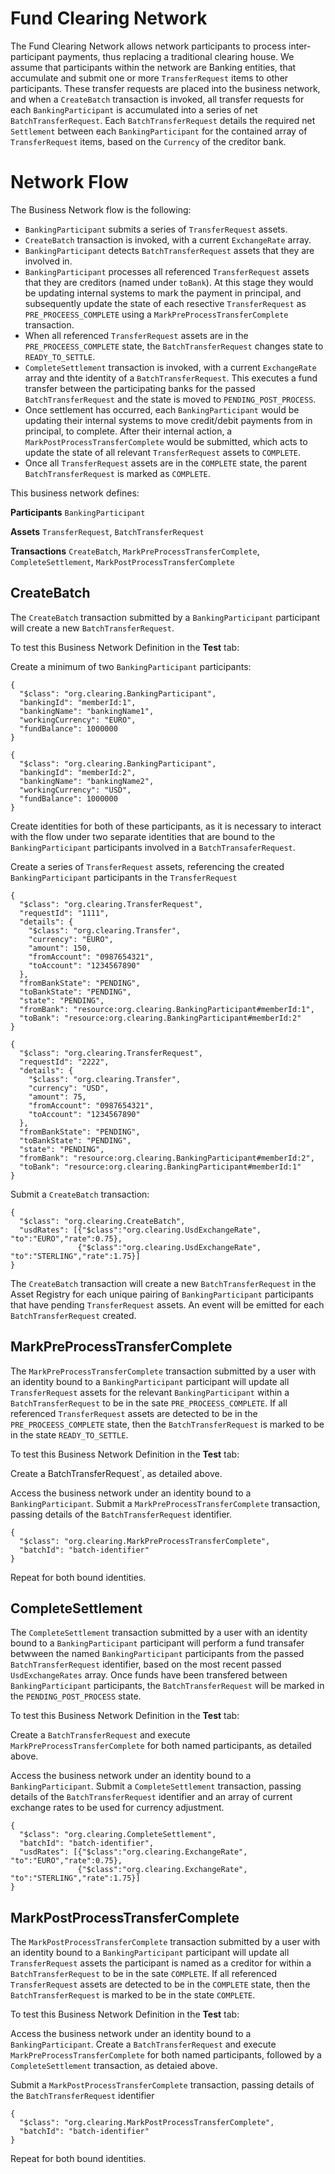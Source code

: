 # Fund Clearing Network

The Fund Clearing Network allows network participants to process inter-participant payments, thus replacing a traditional clearing house. We assume that participants within the network are Banking entities, that accumulate and submit one or more `TransferRequest` items to other participants. These transfer requests are placed into the business network, and when a `CreateBatch` transaction is invoked, all transfer requests for each `BankingParticipant` is accumulated into a series of net `BatchTransferRequest`. Each `BatchTransferRequest` details the required net `Settlement` between each `BankingParticipant` for the contained array of `TransferRequest` items, based on the `Currency` of the creditor bank.

# Network Flow
The Business Network flow is the following:
  - `BankingParticipant` submits a series of `TransferRequest` assets.
  - `CreateBatch` transaction is invoked, with a current `ExchangeRate` array.
  - `BankingParticipant` detects `BatchTransferRequest` assets that they are involved in.
  - `BankingParticipant` processes all referenced `TransferRequest` assets that they are creditors (named under `toBank`). At this stage they would be updating internal systems to mark the payment in principal, and subsequently update the state of each resective `TransferRequest` as `PRE_PROCEESS_COMPLETE` using a `MarkPreProcessTransferComplete` transaction.
  -  When all referenced `TransferRequest` assets are in the `PRE_PROCEESS_COMPLETE` state, the `BatchTransferRequest` changes state to `READY_TO_SETTLE`.
  - `CompleteSettlement` transaction is invoked, with a current `ExchangeRate` array and thte identity of a `BatchTransferRequest`. This executes a fund transfer between the participating banks for the passed `BatchTransferRequest` and the state is moved to `PENDING_POST_PROCESS`.
  - Once settlement has occurred, each `BankingParticipant` would be updating their internal systems to move credit/debit payments from in principal, to complete. After their internal action, a `MarkPostProcessTransferComplete` would be submitted, which acts to update the state of all relevant `TransferRequest` assets to `COMPLETE`.
  - Once all `TransferRequest` assets are in the `COMPLETE` state, the parent `BatchTransferRequest` is marked as `COMPLETE`.

This business network defines:

**Participants**
`BankingParticipant`

**Assets**
`TransferRequest`, `BatchTransferRequest`

**Transactions**
`CreateBatch`, `MarkPreProcessTransferComplete`, `CompleteSettlement`, `MarkPostProcessTransferComplete`

## CreateBatch
The `CreateBatch` transaction submitted by a `BankingParticipant` participant will create a new `BatchTransferRequest`.

To test this Business Network Definition in the **Test** tab:

Create a minimum of two `BankingParticipant` participants:

```
{
  "$class": "org.clearing.BankingParticipant",
  "bankingId": "memberId:1",
  "bankingName": "bankingName1",
  "workingCurrency": "EURO",
  "fundBalance": 1000000
}
```

```
{
  "$class": "org.clearing.BankingParticipant",
  "bankingId": "memberId:2",
  "bankingName": "bankingName2",
  "workingCurrency": "USD",
  "fundBalance": 1000000
}
```

Create identities for both of these participants, as it is necessary to interact with the flow under two separate identities that are bound to the `BankingParticipant` participants involved in a `BatchTransaferRequest`.

Create a series of `TransferRequest` assets, referencing the created `BankingParticipant` participants in the `TransferRequest`

```
{
  "$class": "org.clearing.TransferRequest",
  "requestId": "1111",
  "details": {
    "$class": "org.clearing.Transfer",
    "currency": "EURO",
    "amount": 150,
    "fromAccount": "0987654321",
    "toAccount": "1234567890"
  },
  "fromBankState": "PENDING",
  "toBankState": "PENDING",
  "state": "PENDING",
  "fromBank": "resource:org.clearing.BankingParticipant#memberId:1",
  "toBank": "resource:org.clearing.BankingParticipant#memberId:2"
}
```


```
{
  "$class": "org.clearing.TransferRequest",
  "requestId": "2222",
  "details": {
    "$class": "org.clearing.Transfer",
    "currency": "USD",
    "amount": 75,
    "fromAccount": "0987654321",
    "toAccount": "1234567890"
  },
  "fromBankState": "PENDING",
  "toBankState": "PENDING",
  "state": "PENDING",
  "fromBank": "resource:org.clearing.BankingParticipant#memberId:2",
  "toBank": "resource:org.clearing.BankingParticipant#memberId:1"
}
```

Submit a `CreateBatch` transaction:

```
{
  "$class": "org.clearing.CreateBatch",
  "usdRates": [{"$class":"org.clearing.UsdExchangeRate", "to":"EURO","rate":0.75},
               {"$class":"org.clearing.UsdExchangeRate", "to":"STERLING","rate":1.75}]
}
```

The `CreateBatch` transaction will create a new `BatchTransferRequest` in the Asset Registry for each unique pairing of `BankingParticipant` participants that have pending `TransferRequest` assets. An event will be emitted for each `BatchTransferRequest` created.


## MarkPreProcessTransferComplete

The `MarkPreProcessTransferComplete` transaction submitted by a user with an identity bound to a `BankingParticipant` participant will update all `TransferRequest` assets for the relevant `BankingParticipant` within a `BatchTransferRequest` to be in the sate `PRE_PROCEESS_COMPLETE`. If all referenced `TransferRequest` assets are detected to be in the `PRE_PROCEESS_COMPLETE` state, then the `BatchTransferRequest` is marked to be in the state `READY_TO_SETTLE`.

To test this Business Network Definition in the **Test** tab:

Create a BatchTransferRequest`, as detailed above.

Access the business network under an identity bound to a `BankingParticipant`. Submit a `MarkPreProcessTransferComplete` transaction, passing details of the `BatchTransferRequest` identifier.

```
{
  "$class": "org.clearing.MarkPreProcessTransferComplete",
  "batchId": "batch-identifier"
}
```

Repeat for both bound identities.

## CompleteSettlement

The `CompleteSettlement` transaction submitted by a user with an identity bound to a `BankingParticipant` participant will perform a fund transafer betwween the named `BankingParticipant` participants from the passed `BatchTransferRequest` identifier, based on the most recent passed `UsdExchangeRates` array. Once funds have been transfered between `BankingParticipant` participants, the `BatchTransferRequest` will be marked in the `PENDING_POST_PROCESS` state.

To test this Business Network Definition in the **Test** tab:

Create a `BatchTransferRequest` and execute `MarkPreProcessTransferComplete` for both named participants, as detailed above.

Access the business network under an identity bound to a `BankingParticipant`. Submit a `CompleteSettlement` transaction, passing details of the `BatchTransferRequest` identifier and an array of current exchange rates to be used for currency adjustment.

```
{
  "$class": "org.clearing.CompleteSettlement",
  "batchId": "batch-identifier",
  "usdRates": [{"$class":"org.clearing.ExchangeRate", "to":"EURO","rate":0.75},
               {"$class":"org.clearing.ExchangeRate", "to":"STERLING","rate":1.75}]
}
```

## MarkPostProcessTransferComplete

The `MarkPostProcessTransferComplete` transaction submitted by a user with an identity bound to a `BankingParticipant` participant will update all `TransferRequest` assets the participant is named as a creditor for within a `BatchTransferRequest` to be in the sate `COMPLETE`. If all referenced `TransferRequest` assets are detected to be in the `COMPLETE` state, then the `BatchTransferRequest` is marked to be in the state `COMPLETE`.

To test this Business Network Definition in the **Test** tab:

Access the business network under an identity bound to a `BankingParticipant`. Create a `BatchTransferRequest` and execute `MarkPreProcessTransferComplete` for both named participants, followed by a `CompleteSettlement` transaction, as detaied above.

Submit a `MarkPostProcessTransferComplete` transaction, passing details of the `BatchTransferRequest` identifier 

```
{
  "$class": "org.clearing.MarkPostProcessTransferComplete",
  "batchId": "batch-identifier"
}
```

Repeat for both bound identities.
